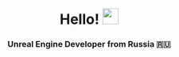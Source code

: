 <h1 align="center">Hello!</a> 
<img src="https://github.com/blackcater/blackcater/raw/main/images/Hi.gif" height="32"/></h1>
<h3 align="center">Unreal Engine Developer from Russia 🇷🇺</h3>
